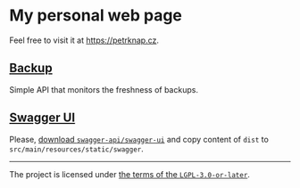 # My personal web page

Feel free to visit it at <https://petrknap.cz>.

## [Backup](http://127.0.0.1:8080/backup/)

Simple API that monitors the freshness of backups.

## [Swagger UI](http://127.0.0.1:8080/swagger/index.html)

Please, [download `swagger-api/swagger-ui`](https://github.com/swagger-api/swagger-ui/releases) and copy content of `dist` to `src/main/resources/static/swagger`.

---

The project is licensed under [the terms of the `LGPL-3.0-or-later`](./COPYING.LESSER).
